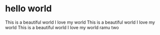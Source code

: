 # hello world 
This is a beautiful world 
I love my world
This is a beautiful world 
I love my world
This is a beautiful world 
I love my world
ramu two
